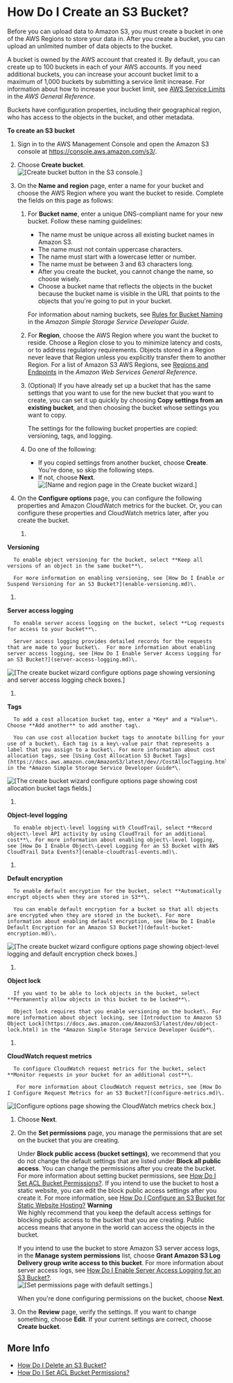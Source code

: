 # How Do I Create an S3 Bucket?<a name="create-bucket"></a>

Before you can upload data to Amazon S3, you must create a bucket in one of the AWS Regions to store your data in\. After you create a bucket, you can upload an unlimited number of data objects to the bucket\. 

A bucket is owned by the AWS account that created it\. By default, you can create up to 100 buckets in each of your AWS accounts\. If you need additional buckets, you can increase your account bucket limit to a maximum of 1,000 buckets by submitting a service limit increase\. For information about how to increase your bucket limit, see [AWS Service Limits](https://docs.aws.amazon.com/general/latest/gr/aws_service_limits.html) in the *AWS General Reference*\. 

Buckets have configuration properties, including their geographical region, who has access to the objects in the bucket, and other metadata\. 

**To create an S3 bucket**

1. Sign in to the AWS Management Console and open the Amazon S3 console at [https://console\.aws\.amazon\.com/s3/](https://console.aws.amazon.com/s3/)\.

1. Choose **Create bucket**\.  
![\[Create bucket button in the S3 console.\]](http://docs.aws.amazon.com/AmazonS3/latest/user-guide/images/create-bucket.png)

1. On the **Name and region** page, enter a name for your bucket and choose the AWS Region where you want the bucket to reside\. Complete the fields on this page as follows:

   1. For **Bucket name**, enter a unique DNS\-compliant name for your new bucket\. Follow these naming guidelines: 
      + The name must be unique across all existing bucket names in Amazon S3\. 
      + The name must not contain uppercase characters\.
      + The name must start with a lowercase letter or number\.
      + The name must be between 3 and 63 characters long\.
      + After you create the bucket, you cannot change the name, so choose wisely\. 
      + Choose a bucket name that reflects the objects in the bucket because the bucket name is visible in the URL that points to the objects that you're going to put in your bucket\.

      For information about naming buckets, see [Rules for Bucket Naming](https://docs.aws.amazon.com/AmazonS3/latest/dev//BucketRestrictions.html#bucketnamingrules) in the *Amazon Simple Storage Service Developer Guide*\.

   1. For **Region**, choose the AWS Region where you want the bucket to reside\. Choose a Region close to you to minimize latency and costs, or to address regulatory requirements\. Objects stored in a Region never leave that Region unless you explicitly transfer them to another Region\. For a list of Amazon S3 AWS Regions, see [Regions and Endpoints](https://docs.aws.amazon.com/general/latest/gr/rande.html#s3_region) in the *Amazon Web Services General Reference*\.

   1. \(Optional\) If you have already set up a bucket that has the same settings that you want to use for the new bucket that you want to create, you can set it up quickly by choosing **Copy settings from an existing bucket**, and then choosing the bucket whose settings you want to copy\.

      The settings for the following bucket properties are copied: versioning, tags, and logging\.

   1. Do one of the following:
      + If you copied settings from another bucket, choose **Create**\. You're done, so skip the following steps\.
      + If not, choose **Next**\.  
![\[Name and region page in the Create bucket wizard.\]](http://docs.aws.amazon.com/AmazonS3/latest/user-guide/images/create-bucket-name-region.png)

1. On the **Configure options** page, you can configure the following properties and Amazon CloudWatch metrics for the bucket\. Or, you can configure these properties and CloudWatch metrics later, after you create the bucket\.

   1. 

****Versioning****

      To enable object versioning for the bucket, select **Keep all versions of an object in the same bucket**\. 

      For more information on enabling versioning, see [How Do I Enable or Suspend Versioning for an S3 Bucket?](enable-versioning.md)\.

   1. 

****Server access logging****

      To enable server access logging on the bucket, select **Log requests for access to your bucket**\.

      Server access logging provides detailed records for the requests that are made to your bucket\.  For more information about enabling server access logging, see [How Do I Enable Server Access Logging for an S3 Bucket?](server-access-logging.md)\.  
![\[The create bucket wizard configure options page showing versioning and server access logging check boxes.\]](http://docs.aws.amazon.com/AmazonS3/latest/user-guide/images/create-bucket-set-properties-1.png)

   1. 

****Tags****

      To add a cost allocation bucket tag, enter a *Key* and a *Value*\. Choose **Add another** to add another tag\. 

      You can use cost allocation bucket tags to annotate billing for your use of a bucket\. Each tag is a key\-value pair that represents a label that you assign to a bucket\. For more information about cost allocation tags, see [Using Cost Allocation S3 Bucket Tags](https://docs.aws.amazon.com/AmazonS3/latest/dev//CostAllocTagging.html) in the *Amazon Simple Storage Service Developer Guide*\.  
![\[The create bucket wizard configure options page showing cost allocation bucket tags fields.\]](http://docs.aws.amazon.com/AmazonS3/latest/user-guide/images/create-bucket-set-properties-2.png)

   1. 

****Object\-level logging****

      To enable object\-level logging with CloudTrail, select **Record object\-level API activity by using CloudTrail for an additional cost**\. For more information about enabling object\-level logging, see [How Do I Enable Object\-Level Logging for an S3 Bucket with AWS CloudTrail Data Events?](enable-cloudtrail-events.md)\.

   1. 

****Default encryption****

      To enable default encryption for the bucket, select **Automatically encrypt objects when they are stored in S3**\. 

      You can enable default encryption for a bucket so that all objects are encrypted when they are stored in the bucket\. For more information about enabling default encryption, see [How Do I Enable Default Encryption for an Amazon S3 Bucket?](default-bucket-encryption.md)\.  
![\[The create bucket wizard configure options page showing object-level logging and default encryption check boxes.\]](http://docs.aws.amazon.com/AmazonS3/latest/user-guide/images/create-bucket-set-properties-3.png)

   1. 

****Object lock****

      If you want to be able to lock objects in the bucket, select **Permanently allow objects in this bucket to be locked**\. 

      Object lock requires that you enable versioning on the bucket\. For more information about object locking, see [Introduction to Amazon S3 Object Lock](https://docs.aws.amazon.com/AmazonS3/latest/dev/object-lock.html) in the *Amazon Simple Storage Service Developer Guide*\.

   1. 

****CloudWatch request metrics****

      To configure CloudWatch request metrics for the bucket, select **Monitor requests in your bucket for an additional cost**\.

       For more information about CloudWatch request metrics, see [How Do I Configure Request Metrics for an S3 Bucket?](configure-metrics.md)\.  
![\[Configure options page showing the CloudWatch metrics check box.\]](http://docs.aws.amazon.com/AmazonS3/latest/user-guide/images/create-bucket-config-management.png)

1. Choose **Next**\.

1. On the **Set permissions** page, you manage the permissions that are set on the bucket that you are creating\. 

   Under **Block public access \(bucket settings\)**, we recommend that you do not change the default settings that are listed under **Block all public access**\. You can change the permissions after you create the bucket\. For more information about setting bucket permissions, see [How Do I Set ACL Bucket Permissions?](set-bucket-permissions.md)\. If you intend to use the bucket to host a static website, you can edit the block public access settings after you create it\. For more information, see [How Do I Configure an S3 Bucket for Static Website Hosting?](static-website-hosting.md) 
**Warning**  
We highly recommend that you keep the default access settings for blocking public access to the bucket that you are creating\. Public access means that anyone in the world can access the objects in the bucket\. 

   If you intend to use the bucket to store Amazon S3 server access logs, in the **Manage system permissions** list, choose **Grant Amazon S3 Log Delivery group write access to this bucket**\. For more information about server access logs, see [How Do I Enable Server Access Logging for an S3 Bucket?](server-access-logging.md)\.   
![\[Set permissions page with default settings.\]](http://docs.aws.amazon.com/AmazonS3/latest/user-guide/images/create-bucket-set-permissions.png)

   When you're done configuring permissions on the bucket, choose **Next**\.

1. On the **Review** page, verify the settings\. If you want to change something, choose **Edit**\. If your current settings are correct, choose **Create bucket**\.

## More Info<a name="create-bucket-moreinfo"></a>
+ [How Do I Delete an S3 Bucket?](delete-bucket.md)
+ [How Do I Set ACL Bucket Permissions?](set-bucket-permissions.md)